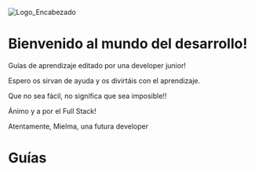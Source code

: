 ![Logo_Encabezado](https://github.com/ElizabethMaranon/JS_Promesas/assets/148614690/68d45705-2def-497a-b100-039fb72a56c3)

# Bienvenido al mundo del desarrollo!

Guías de aprendizaje editado por una developer junior!

Espero os sirvan de ayuda y os divirtáis con el aprendizaje.

Que no sea fácil, no significa que sea imposible!!

Ánimo y a por el Full Stack!

Atentamente, Mielma, una futura developer

# Guías 